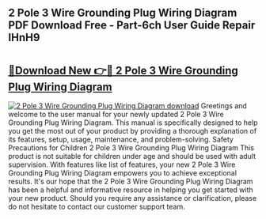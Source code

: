 ## 2 Pole 3 Wire Grounding Plug Wiring Diagram PDF Download Free - Part-6ch User Guide Repair lHnH9

# <h2><a href="http://dfkpm03.blite.top/?on=2+Pole+3+Wire+Grounding+Plug+Wiring+Diagram">🔗Download New 👉🔴 2 Pole 3 Wire Grounding Plug Wiring Diagram</a></h2>

[![2 Pole 3 Wire Grounding Plug Wiring Diagram download](https://i.imgur.com/lujVjoI.png)](http://dfkpm03.blite.top/?on=2+Pole+3+Wire+Grounding+Plug+Wiring+Diagram)
Greetings and welcome to the user manual for your newly updated 2 Pole 3 Wire Grounding Plug Wiring Diagram. This manual is specifically designed to help you get the most out of your product by providing a thorough explanation of its features, setup, usage, maintenance, and problem-solving. Safety Precautions for Children 2 Pole 3 Wire Grounding Plug Wiring Diagram This product is not suitable for children under age and should be used with adult supervision. With features like list of features, your new 2 Pole 3 Wire Grounding Plug Wiring Diagram empowers you to achieve exceptional results. It's our hope that the 2 Pole 3 Wire Grounding Plug Wiring Diagram has been a helpful and informative resource in helping you get started with your new product. Should you require any assistance or clarification, please do not hesitate to contact our customer support team.

